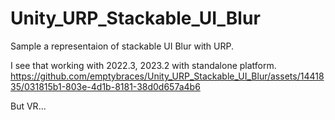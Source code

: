 # Unity_URP_Stackable_UI_Blur
Sample a representaion of stackable UI Blur with URP.

I see that working with 2022.3, 2023.2 with standalone platform.
https://github.com/emptybraces/Unity_URP_Stackable_UI_Blur/assets/1441835/031815b1-803e-4d1b-8181-38d0d657a4b6


But VR...

